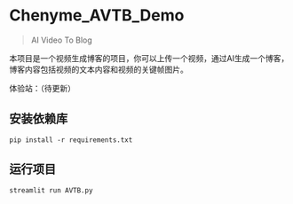 # Chenyme_AVTB_Demo
> AI Video To Blog

本项目是一个视频生成博客的项目，你可以上传一个视频，通过AI生成一个博客，博客内容包括视频的文本内容和视频的关键帧图片。

体验站：（待更新）

## 安装依赖库

```
pip install -r requirements.txt
```

## 运行项目

```
streamlit run AVTB.py
```


